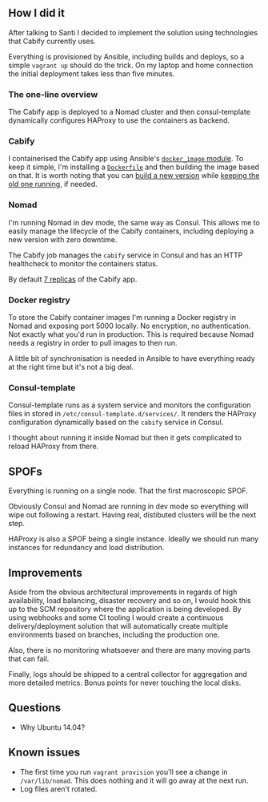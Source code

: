 ## How I did it

After talking to Santi I decided to implement the solution using technologies that Cabify currently uses.

Everything is provisioned by Ansible, including builds and deploys, so a simple `vagrant up` should do the trick.
On my laptop and home connection the initial deployment takes less than five minutes.

### The one-line overview

The Cabify app is deployed to a Nomad cluster and then consul-template dynamically configures HAProxy to use the containers as backend.

### Cabify

I containerised the Cabify app using Ansible's [`docker_image` module](https://docs.ansible.com/ansible/docker_image_module.html). To keep it simple, I'm installing a [`Dockerfile`](/roles/cabify/files/Dockerfile) and then building the image based on that. It is worth noting that you can [build a new version](/roles/cabify/defaults/main.yml#L3) while [keeping the old one running](/roles/cabify/defaults/main.yml#L4), if needed.

### Nomad

I'm running Nomad in dev mode, the same way as Consul. This allows me to easily manage the lifecycle of the Cabify containers, including deploying a new version with zero downtime.

The Cabify job manages the `cabify` service in Consul and has an HTTP healthcheck to monitor the containers status.

By default [7 replicas](/roles/cabify/defaults/main.yml#L6) of the Cabify app.

### Docker registry

To store the Cabify container images I'm running a Docker registry in Nomad and exposing port 5000 locally.
No encryption, no authentication. Not exactly what you'd run in production.
This is required because Nomad needs a registry in order to pull images to then run.

A little bit of synchronisation is needed in Ansible to have everything ready at the right time but it's not a big deal.

### Consul-template

Consul-template runs as a system service and monitors the configuration files in stored in `/etc/consul-template.d/services/`.
It renders the HAProxy configuration dynamically based on the `cabify` service in Consul.

I thought about running it inside Nomad but then it gets complicated to reload HAProxy from there.

## SPOFs

Everything is running on a single node. That the first macroscopic SPOF.

Obviously Consul and Nomad are running in dev mode so everything will wipe out following a restart.
Having real, distibuted clusters will be the next step.

HAProxy is also a SPOF being a single instance. Ideally we should run many instances for redundancy and load distribution.

## Improvements

Aside from the obvious architectural improvements in regards of high availability, load balancing, disaster recovery and so on, I would hook this up to the SCM repository where the application is being developed. By using webhooks and some CI tooling I would create a continuous delivery/deployment solution that will automatically create multiple environments based on branches, including the production one.

Also, there is no monitoring whatsoever and there are many moving parts that can fail.

Finally, logs should be shipped to a central collector for aggregation and more detailed metrics. Bonus points for never touching the local disks.

## Questions

* Why Ubuntu 14.04?

## Known issues

* The first time you run `vagrant provision` you'll see a change in `/var/lib/nomad`. This does nothing and it will go away at the next run.
* Log files aren't rotated.
